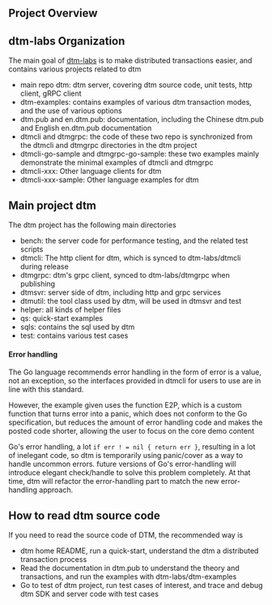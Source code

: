 ## Project Overview

## dtm-labs Organization
The main goal of [dtm-labs](https://github.com/dtm-labs) is to make distributed transactions easier, and contains various projects related to dtm
- main repo dtm: dtm server, covering dtm source code, unit tests, http client, gRPC client
- dtm-examples: contains examples of various dtm transaction modes, and the use of various options
- dtm.pub and en.dtm.pub: documentation, including the Chinese dtm.pub and English en.dtm.pub documentation
- dtmcli and dtmgrpc: the code of these two repo is synchronized from the dtmcli and dtmgrpc directories in the dtm project
- dtmcli-go-sample and dtmgrpc-go-sample: these two examples mainly demonstrate the minimal examples of dtmcli and dtmgrpc
- dtmcli-xxx: Other language clients for dtm
- dtmcli-xxx-sample: Other language examples for dtm

## Main project dtm

The dtm project has the following main directories

- bench: the server code for performance testing, and the related test scripts
- dtmcli: The http client for dtm, which is synced to dtm-labs/dtmcli during release
- dtmgrpc: dtm's grpc client, synced to dtm-labs/dtmgrpc when publishing
- dtmsvr: server side of dtm, including http and grpc services
- dtmutil: the tool class used by dtm, will be used in dtmsvr and test
- helper: all kinds of helper files
- qs: quick-start examples
- sqls: contains the sql used by dtm
- test: contains various test cases

#### Error handling
The Go language recommends error handling in the form of error is a value, not an exception, so the interfaces provided in dtmcli for users to use are in line with this standard.

However, the example given uses the function E2P, which is a custom function that turns error into a panic, which does not conform to the Go specification, but reduces the amount of error handling code and makes the posted code shorter, allowing the user to focus on the core demo content

Go's error handling, a lot `if err ! = nil { return err }`, resulting in a lot of inelegant code, so dtm is temporarily using panic/cover as a way to handle uncommon errors. future versions of Go's error-handling will introduce elegant check/handle to solve this problem completely. At that time, dtm will refactor the error-handling part to match the new error-handling approach.

## How to read dtm source code
If you need to read the source code of DTM, the recommended way is
- dtm home README, run a quick-start, understand the dtm a distributed transaction process
- Read the documentation in dtm.pub to understand the theory and transactions, and run the examples with dtm-labs/dtm-examples
- Go to test of dtm project, run test cases of interest, and trace and debug dtm SDK and server code with test cases
